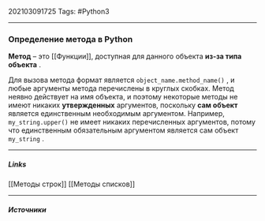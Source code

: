 202103091725
Tags: #Python3 
___
### Определение метода в Python
**Метод** – это [[Функции]], доступная для данного объекта **из-за типа объекта** .

Для вызова метода формат является `object_name.method_name()` , и любые аргументы метода перечислены в круглых скобках. Метод неявно действует на имя объекта, и поэтому некоторые методы не имеют никаких **утвержденных** аргументов, поскольку **сам объект** является единственным необходимым аргументом. Например, `my_string.upper()` не имеет никаких перечисленных аргументов, потому что единственным обязательным аргументом является сам объект `my_string` .

___
##### Links
[[Методы строк]]
[[Методы списков]]



---
##### Источники
